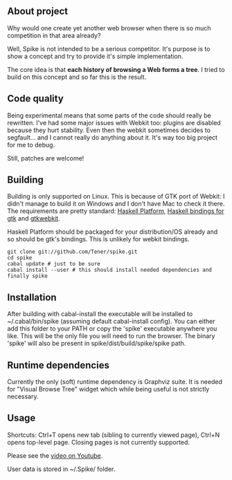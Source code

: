 About project
-------------

Why would one create yet another web browser when there is so much competition in that area already?

Well, Spike is not intended to be a serious competitor. It's purpose is to show a concept and try to provide it's simple implementation.

The core idea is that **each history of browsing a Web forms a tree**. I tried to build on this concept and so far this is the result.

Code quality
------------

Being experimental means that some parts of the code should really be rewritten. I've had some major issues with Webkit too: plugins are disabled because they hurt stability. Even then the webkit sometimes decides to segfault... and I cannot really do anything about it. It's way too big project for me to debug.

Still, patches are welcome!

Building
--------

Building is only supported on Linux. This is because of GTK port of Webkit: I didn't manage to build it on Windows and I don't have Mac to check it there.
The requirements are pretty standard: [Haskell Platform](http://hackage.haskell.org/platform/), [Haskell bindings for gtk](http://projects.haskell.org/gtk2hs/) and [gtkwebkit](http://hackage.haskell.org/package/webkit).

Haskell Platform should be packaged for your distribution/OS already and so should be gtk's bindings. This is unlikely for webkit bindings.

    git clone git://github.com/Tener/spike.git
    cd spike
    cabal update # just to be sure
    cabal install --user # this should install needed dependencies and finally spike 

Installation
------------

After building with cabal-install the executable will be installed to ~/.cabal/bin/spike (assuming default cabal-install config). You can either add this folder to your PATH or copy the 'spike' executable anywhere you like. This will be the only file you will need to run the browser. The binary 'spike' will also be present in spike/dist/build/spike/spike path.

Runtime dependencies
--------------------

Currently the only (soft) runtime dependency is Graphviz suite. It is needed for "Visual Browse Tree" widget which while being useful is not strictly necessary.

Usage
-----

Shortcuts: Ctrl+T opens new tab (sibling to currently viewed page), Ctrl+N opens top-level page. Closing pages is not currently supported.

Please see the [video on Youtube](http://www.youtube.com/watch?v=C543-52kkZQ).

User data is stored in ~/.Spike/ folder.

